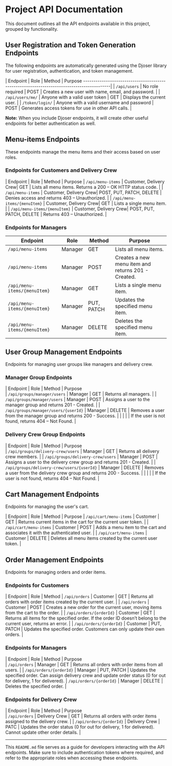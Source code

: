 # Project API Documentation

This document outlines all the API endpoints available in this project, grouped by functionality.

## User Registration and Token Generation Endpoints

The following endpoints are automatically generated using the Djoser library for user registration, authentication, and token management.

| Endpoint             | Role                           | Method | Purpose                                                       -------------------------------------------------------------------------------------------|
| `/api/users`         | No role required               | POST   | Creates a new user with name, email, and password.                                        |
| `/api/users/me/`     | Anyone with a valid user token | GET    | Displays the current user.                                                                |
| `/token/login/`      | Anyone with a valid username and password | POST   | Generates access tokens for use in other API calls.                                        |

**Note:** When you include Djoser endpoints, it will create other useful endpoints for better authentication as well.

## Menu-items Endpoints

These endpoints manage the menu items and their access based on user roles.

### Endpoints for Customers and Delivery Crew

| Endpoint                          | Role                   | Method                 | Purpose
| `/api/menu-items`                 | Customer, Delivery Crew| GET                    | Lists all menu items. Returns a 200 – OK HTTP status code.    |
| `/api/menu-items`                 | Customer, Delivery Crew| POST, PUT, PATCH, DELETE | Denies access and returns 403 – Unauthorized.                |
| `/api/menu-items/{menuItem}`      | Customer, Delivery Crew| GET                    | Lists a single menu item.                                    |
| `/api/menu-items/{menuItem}`      | Customer, Delivery Crew| POST, PUT, PATCH, DELETE | Returns 403 – Unauthorized.                                  |

### Endpoints for Managers

| Endpoint                          | Role   | Method   | Purpose                                                 |
|-----------------------------------|--------|----------|---------------------------------------------------------|
| `/api/menu-items`                 | Manager| GET      | Lists all menu items.                                   |
| `/api/menu-items`                 | Manager| POST     | Creates a new menu item and returns 201 - Created.      |
| `/api/menu-items/{menuItem}`      | Manager| GET      | Lists a single menu item.                               |
| `/api/menu-items/{menuItem}`      | Manager| PUT, PATCH | Updates the specified menu item.                        |
| `/api/menu-items/{menuItem}`      | Manager| DELETE   | Deletes the specified menu item.                        |

## User Group Management Endpoints

Endpoints for managing user groups like managers and delivery crew.

### Manager Group Endpoints

| Endpoint                                | Role    | Method | Purpose                                                                
| `/api/groups/manager/users`             | Manager | GET    | Returns all managers.                                                   |
| `/api/groups/manager/users`             | Manager | POST   | Assigns a user to the manager group and returns 201 - Created.          |
| `/api/groups/manager/users/{userId}`    | Manager | DELETE | Removes a user from the manager group and returns 200 - Success.        |
|                                         |         |        | If the user is not found, returns 404 – Not Found.                      |

### Delivery Crew Group Endpoints

| Endpoint                                     | Role    | Method | Purpose                                                           
| `/api/groups/delivery-crew/users`            | Manager | GET    | Returns all delivery crew members.                                      |
| `/api/groups/delivery-crew/users`            | Manager | POST   | Assigns a user to the delivery crew group and returns 201 - Created.    |
| `/api/groups/delivery-crew/users/{userId}`   | Manager | DELETE | Removes a user from the delivery crew group and returns 200 - Success.  |
|                                              |         |        | If the user is not found, returns 404 – Not Found.                      |

## Cart Management Endpoints

Endpoints for managing the user's cart.

| Endpoint                   | Role     | Method | Purpose
| `/api/cart/menu-items`      | Customer | GET    | Returns current items in the cart for the current user token.                       |
| `/api/cart/menu-items`      | Customer | POST   | Adds a menu item to the cart and associates it with the authenticated user.         |
| `/api/cart/menu-items`      | Customer | DELETE | Deletes all menu items created by the current user token.                           |

## Order Management Endpoints

Endpoints for managing orders and order items.

### Endpoints for Customers

| Endpoint                          | Role     | Method
| `/api/orders`                     | Customer | GET            | Returns all orders with order items created by the current user.                                         |
| `/api/orders`                     | Customer | POST           | Creates a new order for the current user, moving items from the cart to the order.                       |
| `/api/orders/{orderId}`           | Customer | GET            | Returns all items for the specified order. If the order ID doesn’t belong to the current user, returns an error. |
| `/api/orders/{orderId}`           | Customer | PUT, PATCH     | Updates the specified order. Customers can only update their own orders.                                |

### Endpoints for Managers

| Endpoint                          | Role    | Method         | Purpose                                                         
| `/api/orders`                     | Manager | GET            | Returns all orders with order items from all users.                                                     |
| `/api/orders/{orderId}`           | Manager | PUT, PATCH     | Updates the specified order. Can assign delivery crew and update order status (0 for out for delivery, 1 for delivered). 
| `/api/orders/{orderId}`           | Manager | DELETE         | Deletes the specified order.                                                                            |

### Endpoints for Delivery Crew

| Endpoint                          | Role          | Method | Purpose                                                      
| `/api/orders`                     | Delivery Crew | GET    | Returns all orders with order items assigned to the delivery crew.                           |
| `/api/orders/{orderId}`           | Delivery Crew | PATC  | Updates the order status (0 for out for delivery, 1 for delivered). Cannot update other order details. |

---

This `README.md` file serves as a guide for developers interacting with the API endpoints. Make sure to include authentication tokens where required, and refer to the appropriate roles when accessing these endpoints.
